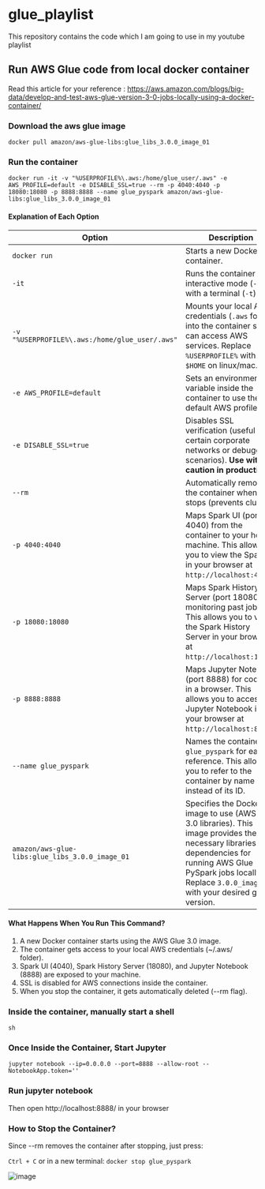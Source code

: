 # glue_playlist
This repository contains the code which I am going to use in my youtube playlist

## Run AWS Glue code from local docker container 
Read this article for your reference :
https://aws.amazon.com/blogs/big-data/develop-and-test-aws-glue-version-3-0-jobs-locally-using-a-docker-container/

### Download the aws glue image
`docker pull amazon/aws-glue-libs:glue_libs_3.0.0_image_01`

### Run the container
`docker run -it -v "%USERPROFILE%\.aws:/home/glue_user/.aws" -e AWS_PROFILE=default -e DISABLE_SSL=true --rm -p 4040:4040 -p 18080:18080 -p 8888:8888 --name glue_pyspark amazon/aws-glue-libs:glue_libs_3.0.0_image_01`

#### Explanation of Each Option
| Option                      | Description                                                                                                                                                                                                                   |
|-----------------------------|-------------------------------------------------------------------------------------------------------------------------------------------------------------------------------------------------------------------------------|
| `docker run`                | Starts a new Docker container.                                                                                                                                                                                               |
| `-it`                        | Runs the container in interactive mode (`-i`) with a terminal (`-t`).                                                                                                                                                         |
| `-v "%USERPROFILE%\.aws:/home/glue_user/.aws"` | Mounts your local AWS credentials (`.aws` folder) into the container so it can access AWS services. Replace `%USERPROFILE%` with `$HOME` on linux/mac.                                                                                                            |
| `-e AWS_PROFILE=default`    | Sets an environment variable inside the container to use the default AWS profile.                                                                                                                                            |
| `-e DISABLE_SSL=true`       | Disables SSL verification (useful in certain corporate networks or debugging scenarios). **Use with caution in production.** |
| `--rm`                      | Automatically removes the container when it stops (prevents clutter).                                                                                                                                                        |
| `-p 4040:4040`              | Maps Spark UI (port 4040) from the container to your host machine. This allows you to view the Spark UI in your browser at `http://localhost:4040`.                                                                           |
| `-p 18080:18080`            | Maps Spark History Server (port 18080) for monitoring past jobs. This allows you to view the Spark History Server in your browser at `http://localhost:18080`.                                                                |
| `-p 8888:8888`              | Maps Jupyter Notebook (port 8888) for coding in a browser. This allows you to access Jupyter Notebook in your browser at `http://localhost:8888`.                                                                              |
| `--name glue_pyspark`       | Names the container `glue_pyspark` for easier reference. This allows you to refer to the container by name instead of its ID.                                                                                                |
| `amazon/aws-glue-libs:glue_libs_3.0.0_image_01` | Specifies the Docker image to use (AWS Glue 3.0 libraries). This image provides the necessary libraries and dependencies for running AWS Glue PySpark jobs locally. Replace `3.0.0_image_01` with your desired glue version. |


#### What Happens When You Run This Command?
1. A new Docker container starts using the AWS Glue 3.0 image.
2. The container gets access to your local AWS credentials (~/.aws/ folder).
3. Spark UI (4040), Spark History Server (18080), and Jupyter Notebook (8888) are exposed to your machine.
4. SSL is disabled for AWS connections inside the container.
5. When you stop the container, it gets automatically deleted (--rm flag).


### Inside the container, manually start a shell

`sh`

### Once Inside the Container, Start Jupyter

`jupyter notebook --ip=0.0.0.0 --port=8888 --allow-root --NotebookApp.token=''`

### Run jupyter notebook
Then open http://localhost:8888/ in your browser

### How to Stop the Container?
Since --rm removes the container after stopping, just press:

`Ctrl + C`
or in a new terminal:
`docker stop glue_pyspark`


![image](https://github.com/user-attachments/assets/4c565212-1917-43ae-b00b-944527b986d3)

